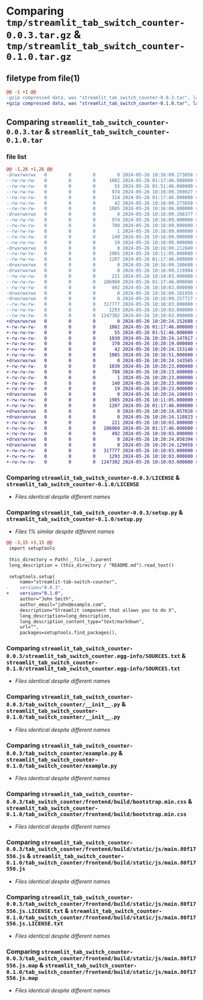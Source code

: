 # Comparing `tmp/streamlit_tab_switch_counter-0.0.3.tar.gz` & `tmp/streamlit_tab_switch_counter-0.1.0.tar.gz`

## filetype from file(1)

```diff
@@ -1 +1 @@
-gzip compressed data, was "streamlit_tab_switch_counter-0.0.3.tar", last modified: Sun May 26 10:16:09 2024, max compression
+gzip compressed data, was "streamlit_tab_switch_counter-0.1.0.tar", last modified: Sun May 26 10:20:24 2024, max compression
```

## Comparing `streamlit_tab_switch_counter-0.0.3.tar` & `streamlit_tab_switch_counter-0.1.0.tar`

### file list

```diff
@@ -1,26 +1,26 @@
-drwxrwxrwx   0        0        0        0 2024-05-26 10:16:09.273058 streamlit_tab_switch_counter-0.0.3/
--rw-rw-rw-   0        0        0     1082 2024-05-26 01:17:46.000000 streamlit_tab_switch_counter-0.0.3/LICENSE
--rw-rw-rw-   0        0        0       55 2024-05-26 01:51:46.000000 streamlit_tab_switch_counter-0.0.3/MANIFEST.in
--rw-rw-rw-   0        0        0      974 2024-05-26 10:16:09.269027 streamlit_tab_switch_counter-0.0.3/PKG-INFO
--rw-rw-rw-   0        0        0      314 2024-05-26 01:17:46.000000 streamlit_tab_switch_counter-0.0.3/README.md
--rw-rw-rw-   0        0        0       42 2024-05-26 10:16:09.273058 streamlit_tab_switch_counter-0.0.3/setup.cfg
--rw-rw-rw-   0        0        0     1085 2024-05-26 10:16:06.000000 streamlit_tab_switch_counter-0.0.3/setup.py
-drwxrwxrwx   0        0        0        0 2024-05-26 10:16:09.266377 streamlit_tab_switch_counter-0.0.3/streamlit_tab_switch_counter.egg-info/
--rw-rw-rw-   0        0        0      974 2024-05-26 10:16:09.000000 streamlit_tab_switch_counter-0.0.3/streamlit_tab_switch_counter.egg-info/PKG-INFO
--rw-rw-rw-   0        0        0      708 2024-05-26 10:16:09.000000 streamlit_tab_switch_counter-0.0.3/streamlit_tab_switch_counter.egg-info/SOURCES.txt
--rw-rw-rw-   0        0        0        1 2024-05-26 10:16:09.000000 streamlit_tab_switch_counter-0.0.3/streamlit_tab_switch_counter.egg-info/dependency_links.txt
--rw-rw-rw-   0        0        0      140 2024-05-26 10:16:09.000000 streamlit_tab_switch_counter-0.0.3/streamlit_tab_switch_counter.egg-info/requires.txt
--rw-rw-rw-   0        0        0       19 2024-05-26 10:16:09.000000 streamlit_tab_switch_counter-0.0.3/streamlit_tab_switch_counter.egg-info/top_level.txt
-drwxrwxrwx   0        0        0        0 2024-05-26 10:16:09.212849 streamlit_tab_switch_counter-0.0.3/tab_switch_counter/
--rw-rw-rw-   0        0        0     1905 2024-05-26 10:11:05.000000 streamlit_tab_switch_counter-0.0.3/tab_switch_counter/__init__.py
--rw-rw-rw-   0        0        0     1207 2024-05-26 01:17:46.000000 streamlit_tab_switch_counter-0.0.3/tab_switch_counter/example.py
-drwxrwxrwx   0        0        0        0 2024-05-26 10:16:09.180608 streamlit_tab_switch_counter-0.0.3/tab_switch_counter/frontend/
-drwxrwxrwx   0        0        0        0 2024-05-26 10:16:09.219904 streamlit_tab_switch_counter-0.0.3/tab_switch_counter/frontend/build/
--rw-rw-rw-   0        0        0      221 2024-05-26 10:10:03.000000 streamlit_tab_switch_counter-0.0.3/tab_switch_counter/frontend/build/asset-manifest.json
--rw-rw-rw-   0        0        0   206960 2024-05-26 01:17:46.000000 streamlit_tab_switch_counter-0.0.3/tab_switch_counter/frontend/build/bootstrap.min.css
--rw-rw-rw-   0        0        0      492 2024-05-26 10:10:03.000000 streamlit_tab_switch_counter-0.0.3/tab_switch_counter/frontend/build/index.html
-drwxrwxrwx   0        0        0        0 2024-05-26 10:16:09.181956 streamlit_tab_switch_counter-0.0.3/tab_switch_counter/frontend/build/static/
-drwxrwxrwx   0        0        0        0 2024-05-26 10:16:09.257717 streamlit_tab_switch_counter-0.0.3/tab_switch_counter/frontend/build/static/js/
--rw-rw-rw-   0        0        0   317777 2024-05-26 10:10:03.000000 streamlit_tab_switch_counter-0.0.3/tab_switch_counter/frontend/build/static/js/main.80f17556.js
--rw-rw-rw-   0        0        0     1293 2024-05-26 10:10:03.000000 streamlit_tab_switch_counter-0.0.3/tab_switch_counter/frontend/build/static/js/main.80f17556.js.LICENSE.txt
--rw-rw-rw-   0        0        0  1247302 2024-05-26 10:10:03.000000 streamlit_tab_switch_counter-0.0.3/tab_switch_counter/frontend/build/static/js/main.80f17556.js.map
+drwxrwxrwx   0        0        0        0 2024-05-26 10:20:24.152608 streamlit_tab_switch_counter-0.1.0/
+-rw-rw-rw-   0        0        0     1082 2024-05-26 01:17:46.000000 streamlit_tab_switch_counter-0.1.0/LICENSE
+-rw-rw-rw-   0        0        0       55 2024-05-26 01:51:46.000000 streamlit_tab_switch_counter-0.1.0/MANIFEST.in
+-rw-rw-rw-   0        0        0     1030 2024-05-26 10:20:24.147817 streamlit_tab_switch_counter-0.1.0/PKG-INFO
+-rw-rw-rw-   0        0        0      370 2024-05-26 10:20:19.000000 streamlit_tab_switch_counter-0.1.0/README.md
+-rw-rw-rw-   0        0        0       42 2024-05-26 10:20:24.153148 streamlit_tab_switch_counter-0.1.0/setup.cfg
+-rw-rw-rw-   0        0        0     1085 2024-05-26 10:16:51.000000 streamlit_tab_switch_counter-0.1.0/setup.py
+drwxrwxrwx   0        0        0        0 2024-05-26 10:20:24.143565 streamlit_tab_switch_counter-0.1.0/streamlit_tab_switch_counter.egg-info/
+-rw-rw-rw-   0        0        0     1030 2024-05-26 10:20:23.000000 streamlit_tab_switch_counter-0.1.0/streamlit_tab_switch_counter.egg-info/PKG-INFO
+-rw-rw-rw-   0        0        0      708 2024-05-26 10:20:23.000000 streamlit_tab_switch_counter-0.1.0/streamlit_tab_switch_counter.egg-info/SOURCES.txt
+-rw-rw-rw-   0        0        0        1 2024-05-26 10:20:23.000000 streamlit_tab_switch_counter-0.1.0/streamlit_tab_switch_counter.egg-info/dependency_links.txt
+-rw-rw-rw-   0        0        0      140 2024-05-26 10:20:23.000000 streamlit_tab_switch_counter-0.1.0/streamlit_tab_switch_counter.egg-info/requires.txt
+-rw-rw-rw-   0        0        0       19 2024-05-26 10:20:23.000000 streamlit_tab_switch_counter-0.1.0/streamlit_tab_switch_counter.egg-info/top_level.txt
+drwxrwxrwx   0        0        0        0 2024-05-26 10:20:24.108693 streamlit_tab_switch_counter-0.1.0/tab_switch_counter/
+-rw-rw-rw-   0        0        0     1905 2024-05-26 10:11:05.000000 streamlit_tab_switch_counter-0.1.0/tab_switch_counter/__init__.py
+-rw-rw-rw-   0        0        0     1207 2024-05-26 01:17:46.000000 streamlit_tab_switch_counter-0.1.0/tab_switch_counter/example.py
+drwxrwxrwx   0        0        0        0 2024-05-26 10:20:24.057028 streamlit_tab_switch_counter-0.1.0/tab_switch_counter/frontend/
+drwxrwxrwx   0        0        0        0 2024-05-26 10:20:24.118823 streamlit_tab_switch_counter-0.1.0/tab_switch_counter/frontend/build/
+-rw-rw-rw-   0        0        0      221 2024-05-26 10:10:03.000000 streamlit_tab_switch_counter-0.1.0/tab_switch_counter/frontend/build/asset-manifest.json
+-rw-rw-rw-   0        0        0   206960 2024-05-26 01:17:46.000000 streamlit_tab_switch_counter-0.1.0/tab_switch_counter/frontend/build/bootstrap.min.css
+-rw-rw-rw-   0        0        0      492 2024-05-26 10:10:03.000000 streamlit_tab_switch_counter-0.1.0/tab_switch_counter/frontend/build/index.html
+drwxrwxrwx   0        0        0        0 2024-05-26 10:20:24.058394 streamlit_tab_switch_counter-0.1.0/tab_switch_counter/frontend/build/static/
+drwxrwxrwx   0        0        0        0 2024-05-26 10:20:24.129058 streamlit_tab_switch_counter-0.1.0/tab_switch_counter/frontend/build/static/js/
+-rw-rw-rw-   0        0        0   317777 2024-05-26 10:10:03.000000 streamlit_tab_switch_counter-0.1.0/tab_switch_counter/frontend/build/static/js/main.80f17556.js
+-rw-rw-rw-   0        0        0     1293 2024-05-26 10:10:03.000000 streamlit_tab_switch_counter-0.1.0/tab_switch_counter/frontend/build/static/js/main.80f17556.js.LICENSE.txt
+-rw-rw-rw-   0        0        0  1247302 2024-05-26 10:10:03.000000 streamlit_tab_switch_counter-0.1.0/tab_switch_counter/frontend/build/static/js/main.80f17556.js.map
```

### Comparing `streamlit_tab_switch_counter-0.0.3/LICENSE` & `streamlit_tab_switch_counter-0.1.0/LICENSE`

 * *Files identical despite different names*

### Comparing `streamlit_tab_switch_counter-0.0.3/setup.py` & `streamlit_tab_switch_counter-0.1.0/setup.py`

 * *Files 1% similar despite different names*

```diff
@@ -3,15 +3,15 @@
 import setuptools
 
 this_directory = Path(__file__).parent
 long_description = (this_directory / "README.md").read_text()
 
 setuptools.setup(
     name="streamlit-tab-switch-counter",
-    version="0.0.3",
+    version="0.1.0",
     author="John Smith",
     author_email="john@example.com",
     description="Streamlit component that allows you to do X",
     long_description=long_description,
     long_description_content_type="text/markdown",
     url="",
     packages=setuptools.find_packages(),
```

### Comparing `streamlit_tab_switch_counter-0.0.3/streamlit_tab_switch_counter.egg-info/SOURCES.txt` & `streamlit_tab_switch_counter-0.1.0/streamlit_tab_switch_counter.egg-info/SOURCES.txt`

 * *Files identical despite different names*

### Comparing `streamlit_tab_switch_counter-0.0.3/tab_switch_counter/__init__.py` & `streamlit_tab_switch_counter-0.1.0/tab_switch_counter/__init__.py`

 * *Files identical despite different names*

### Comparing `streamlit_tab_switch_counter-0.0.3/tab_switch_counter/example.py` & `streamlit_tab_switch_counter-0.1.0/tab_switch_counter/example.py`

 * *Files identical despite different names*

### Comparing `streamlit_tab_switch_counter-0.0.3/tab_switch_counter/frontend/build/bootstrap.min.css` & `streamlit_tab_switch_counter-0.1.0/tab_switch_counter/frontend/build/bootstrap.min.css`

 * *Files identical despite different names*

### Comparing `streamlit_tab_switch_counter-0.0.3/tab_switch_counter/frontend/build/static/js/main.80f17556.js` & `streamlit_tab_switch_counter-0.1.0/tab_switch_counter/frontend/build/static/js/main.80f17556.js`

 * *Files identical despite different names*

### Comparing `streamlit_tab_switch_counter-0.0.3/tab_switch_counter/frontend/build/static/js/main.80f17556.js.LICENSE.txt` & `streamlit_tab_switch_counter-0.1.0/tab_switch_counter/frontend/build/static/js/main.80f17556.js.LICENSE.txt`

 * *Files identical despite different names*

### Comparing `streamlit_tab_switch_counter-0.0.3/tab_switch_counter/frontend/build/static/js/main.80f17556.js.map` & `streamlit_tab_switch_counter-0.1.0/tab_switch_counter/frontend/build/static/js/main.80f17556.js.map`

 * *Files identical despite different names*

